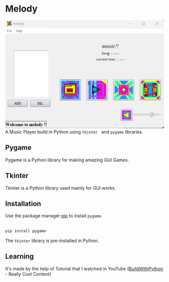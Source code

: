 # Melody

![Screenshot](./melody.png)
A Music Player build in Python using ```tkinter ``` and ```pygame``` libraries.

## Pygame

Pygame is a Python library for making amazing GUI Games.

## Tkinter

Tkinter is a Python library used mainly for GUI works.

## Installation

Use the package manager [pip](https://pip.pypa.io/en/stable/) to install ```pygame```.

```bash

pip install pygame

```

The ```tkinter``` library is pre-installed in Python.

## Learning

It's made by the help of Tutorial that I watched in YouTube ([BuildWithPython](https://www.youtube.com/c/buildwithpython) - Really Cool Content)

